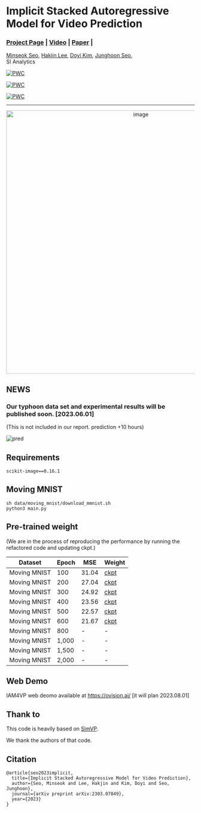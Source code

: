 # Implicit Stacked Autoregressive Model for Video Prediction
### [Project Page](-) | [Video](-) | [Paper](https://arxiv.org/pdf/2303.07849.pdf) | 
 [Minseok Seo](https://sites.google.com/view/minseokcv/%ED%99%88),
 [Hakjin Lee](https://github.com/nijkah),
 [Doyi Kim](-),
 [Junghoon Seo](https://mikigom.github.io),
<br>
 SI Analytics  

[![PWC](https://img.shields.io/endpoint.svg?url=https://paperswithcode.com/badge/implicit-stacked-autoregressive-model-for-1/video-prediction-on-human36m)](https://paperswithcode.com/sota/video-prediction-on-human36m?p=implicit-stacked-autoregressive-model-for-1)

[![PWC](https://img.shields.io/endpoint.svg?url=https://paperswithcode.com/badge/implicit-stacked-autoregressive-model-for-1/video-prediction-on-moving-mnist)](https://paperswithcode.com/sota/video-prediction-on-moving-mnist?p=implicit-stacked-autoregressive-model-for-1)

[![PWC](https://img.shields.io/endpoint.svg?url=https://paperswithcode.com/badge/implicit-stacked-autoregressive-model-for-1/weather-forecasting-on-sevir)](https://paperswithcode.com/sota/weather-forecasting-on-sevir?p=implicit-stacked-autoregressive-model-for-1)


---
<p align="center">
<img width="704" alt="image" src="https://user-images.githubusercontent.com/33244972/225778106-3c5c6a62-8a8c-46dc-93ea-92a82fd8ab95.png">
</p>

## NEWS

### Our typhoon data set and experimental results will be published soon. [2023.06.01] 
(This is not included in our report. prediction +10 hours)

![pred](https://user-images.githubusercontent.com/33244972/231080870-760ca587-7a48-4c6e-9587-d91c3c6d7cfb.gif)

## Requirements
```
scikit-image==0.16.1
```
## Moving MNIST

```
sh data/moving_mnist/download_mmnist.sh
python3 main.py
```

## Pre-trained weight
(We are in the process of reproducing the performance by running the refactored code and updating ckpt.)

| Dataset  | Epoch | MSE | Weight | 
| ------------- | ------------- | ------------- | ------------- |
| Moving MNIST  | 100  | 31.04  | [ckpt](https://drive.google.com/file/d/1mqIHwh-DLhvGfRWfaBoj5obtPCO4mNaL/view?usp=share_link)  |
| Moving MNIST  | 200  | 27.04  | [ckpt](https://drive.google.com/file/d/1ERemZ49GD5nuFs_epBnHfuFumzlEsBHu/view?usp=share_link)  |
| Moving MNIST  | 300  | 24.92  | [ckpt](https://drive.google.com/file/d/15m-T-dzmqnvy7vreQFtl47c5JDtiunJI/view?usp=share_link)  |
| Moving MNIST  | 400  | 23.56  | [ckpt](https://drive.google.com/file/d/1soT_a1Ycq8BZz_hYtXT9_Old6BeHL4ie/view?usp=share_link)  |
| Moving MNIST  | 500  | 22.57  | [ckpt](https://drive.google.com/file/d/1jh_XCu4ofkvS7V525WNtEzTXQECdWG7n/view?usp=share_link)  |
| Moving MNIST  | 600  | 21.67  | [ckpt](https://drive.google.com/file/d/1pflos2XC9AU2i3gSMXxsrnXCFTvHNXBV/view?usp=share_link)  |
| Moving MNIST  | 800  | -  | -  |
| Moving MNIST  | 1,000  | -  | -  |
| Moving MNIST  | 1,500  | -  | -  |
| Moving MNIST  | 2,000  | -  | -  |

## Web Demo
IAM4VP web deomo available at https://ovision.ai/ [it will plan 2023.08.01]

## Thank to

This code is heavily based on [SimVP](https://github.com/gaozhangyang/SimVP-Simpler-yet-Better-Video-Prediction).

We thank the authors of that code.

## Citation

```
@article{seo2023implicit,
  title={Implicit Stacked Autoregressive Model for Video Prediction},
  author={Seo, Minseok and Lee, Hakjin and Kim, Doyi and Seo, Junghoon},
  journal={arXiv preprint arXiv:2303.07849},
  year={2023}
}
```
